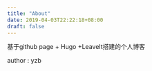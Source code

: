 ```yaml
---
title: "About"
date: 2019-04-03T22:22:18+08:00
draft: false
---
```


基于github page + Hugo +LeaveIt搭建的个人博客

author : yzb


